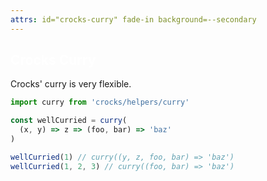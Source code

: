 ```yaml
---
attrs: id="crocks-curry" fade-in background=--secondary
---
```

## Crocks Curry

Crocks' curry is very flexible.

```js
import curry from 'crocks/helpers/curry'

const wellCurried = curry(
  (x, y) => z => (foo, bar) => 'baz'
)

wellCurried(1) // curry((y, z, foo, bar) => 'baz')
wellCurried(1, 2, 3) // curry((foo, bar) => 'baz')
```
<style>#crocks-curry { color: white; }</style>
<style>#crocks-curry h2 { color: var(--primary); }</style>

